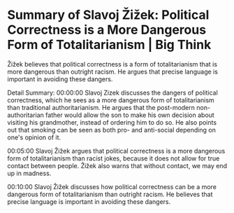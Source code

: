# Summary of Slavoj Žižek: Political Correctness is a More Dangerous Form of Totalitarianism | Big Think

Žižek believes that political correctness is a form of totalitarianism that is more dangerous than outright racism. He argues that precise language is important in avoiding these dangers.

Detail Summary: 
00:00:00
Slavoj Zizek discusses the dangers of political correctness, which he sees as a more dangerous form of totalitarianism than traditional authoritarianism. He argues that the post-modern non-authoritarian father would allow the son to make his own decision about visiting his grandmother, instead of ordering him to do so. He also points out that smoking can be seen as both pro- and anti-social depending on one's opinion of it.

00:05:00
Slavoj Žižek argues that political correctness is a more dangerous form of totalitarianism than racist jokes, because it does not allow for true contact between people. Žižek also warns that without contact, we may end up in madness.

00:10:00
Slavoj Žižek discusses how political correctness can be a more dangerous form of totalitarianism than outright racism. He believes that precise language is important in avoiding these dangers.

